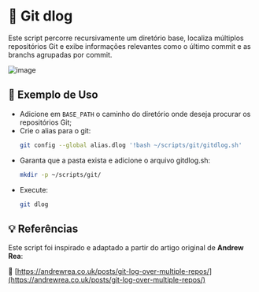 # 📜 Git dlog

Este script percorre recursivamente um diretório base, localiza múltiplos repositórios Git e exibe informações relevantes como o último commit e as branchs agrupadas por commit.

![image](https://github.com/user-attachments/assets/30876287-a91e-4bc2-a3be-1923e65f1582)


## 🧪 Exemplo de Uso

- Adicione em `BASE_PATH` o caminho do diretório onde deseja procurar os repositórios Git;
- Crie o alias para o git:
    ``` bash
    git config --global alias.dlog '!bash ~/scripts/git/gitdlog.sh'
    ```
- Garanta que a pasta exista e adicione o arquivo gitdlog.sh:
    ``` bash
    mkdir -p ~/scripts/git/
    ```
- Execute:
    ``` bash
    git dlog
    ```

## 💡 Referências

Este script foi inspirado e adaptado a partir do artigo original de **Andrew Rea**:

🔗 [https://andrewrea.co.uk/posts/git-log-over-multiple-repos/](https://andrewrea.co.uk/posts/git-log-over-multiple-repos/)
